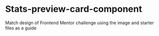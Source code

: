 # Stats-preview-card-component

Match design of Frontend Mentor challenge using the image and starter files as a guide
